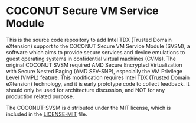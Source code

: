 COCONUT Secure VM Service Module
================================

This is the source code repository to add Intel TDX (Trusted Domain eXtension)
support to the COCONUT Secure VM Service Module (SVSM), a software which aims
to provide secure services and device emulations to guest operating systems
in confidential virtual machines (CVMs). The original COCONUT SVSM required
AMD Secure Encrypted Virtualization with Secure Nested Paging (AMD SEV-SNP),
especially the VM Privilege Level (VMPL) feature. This modification requires
Intel TDX (Trusted Domain eXtension) technology, and it is early prototype
code to collect feedback. It should only be used for architecture discussion,
and NOT for any production related purpose.

The COCONUT-SVSM is distributed under the MIT license, which is included in the
[LICENSE-MIT](LICENSE-MIT) file.
